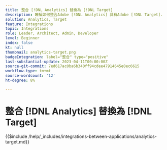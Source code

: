 ```yaml
---
title: 整合 [!DNL Analytics] 替換為 [!DNL Target]
description: 瞭解如何整合Adobe [!DNL Analytics] 具有Adobe [!DNL Target].
solution: Analytics, Target
feature: Integrations
topic: Integrations
role: Leader, Architect, Admin, Developer
level: Beginner
index: false
kt: null
thumbnail: analytics-target.png
badgeIntegration: label="整合" type="positive"
last-substantial-update: 2023-04-11T00:00:00Z
source-git-commit: 7ed617ac0ba6b340ff94cdee47914645e0ec6615
workflow-type: tm+mt
source-wordcount: '12'
ht-degree: 8%

---
```



# 整合 [!DNL Analytics] 替換為 [!DNL Target]

{{$include /help/_includes/integrations-between-applications/analytics-target.md}}
